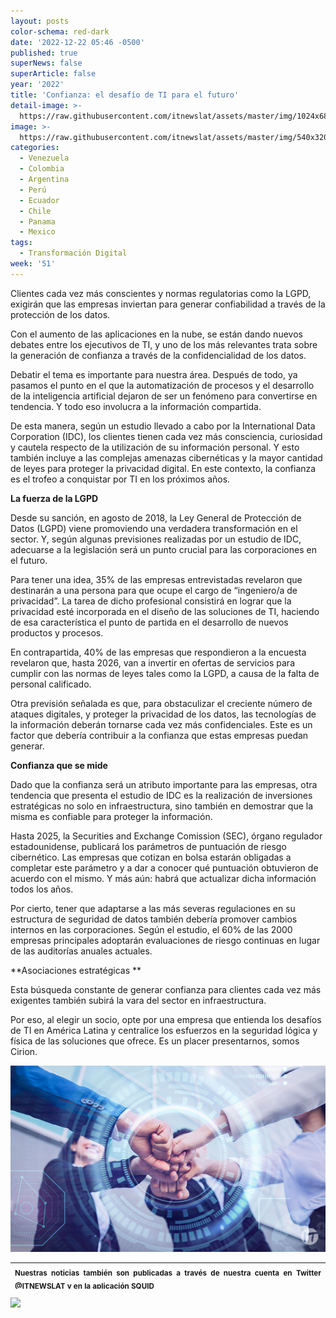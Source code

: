 ```yaml
---
layout: posts
color-schema: red-dark
date: '2022-12-22 05:46 -0500'
published: true
superNews: false
superArticle: false
year: '2022'
title: 'Confianza: el desafío de TI para el futuro'
detail-image: >-
  https://raw.githubusercontent.com/itnewslat/assets/master/img/1024x680/equipo-it-g.jpg
image: >-
  https://raw.githubusercontent.com/itnewslat/assets/master/img/540x320/equipo-it-p.jpg
categories:
  - Venezuela
  - Colombia
  - Argentina
  - Perú
  - Ecuador
  - Chile
  - Panama
  - Mexico
tags:
  - Transformación Digital
week: '51'
---
```

Clientes cada vez más conscientes y normas regulatorias como la LGPD, exigirán que las empresas inviertan para generar confiabilidad a través de la protección de los datos.

Con el aumento de las aplicaciones en la nube, se están dando nuevos debates entre los ejecutivos de TI, y uno de los más relevantes trata sobre la generación de confianza a través de la confidencialidad de los datos.

Debatir el tema es importante para nuestra área.  Después de todo, ya pasamos el punto en el que la automatización de procesos y el desarrollo de la inteligencia artificial dejaron de ser un fenómeno para convertirse en tendencia. Y todo eso involucra a la información compartida.

De esta manera, según un estudio llevado a cabo por la International Data Corporation (IDC), los clientes tienen cada vez más consciencia, curiosidad y cautela respecto de la utilización de su información personal. Y esto también incluye a las complejas amenazas cibernéticas y la mayor cantidad de leyes para proteger la privacidad digital.   En este contexto, la confianza es el trofeo a conquistar por TI en los próximos años.

**La fuerza de la LGPD**

Desde su sanción, en agosto de 2018, la Ley General de Protección de Datos (LGPD) viene promoviendo una verdadera transformación en el sector. Y, según algunas previsiones realizadas por un estudio de IDC, adecuarse a la legislación será un punto crucial para las corporaciones en el futuro.

Para tener una idea, 35% de las empresas entrevistadas revelaron que destinarán a una persona para que ocupe el cargo de “ingeniero/a de privacidad”. La tarea de dicho profesional consistirá en lograr que la privacidad esté incorporada en el diseño de las soluciones de TI, haciendo de esa característica el punto de partida en el desarrollo de nuevos productos y procesos.

En contrapartida, 40% de las empresas que respondieron a la encuesta revelaron que, hasta 2026, van a invertir en ofertas de servicios para cumplir con las normas de leyes tales como la LGPD, a causa de la falta de personal calificado.

Otra previsión señalada es que, para obstaculizar el creciente número de ataques digitales, y proteger la privacidad de los datos, las tecnologías de la información deberán tornarse cada vez más confidenciales. Este es un factor que debería contribuir a la confianza que estas empresas puedan generar.

**Confianza que se mide**

Dado que la confianza será un atributo importante para las empresas, otra tendencia que presenta el estudio de IDC es la realización de inversiones estratégicas no solo en infraestructura, sino también en demostrar que la misma es confiable para proteger la información.

Hasta 2025, la Securities and Exchange Comission (SEC), órgano regulador estadounidense, publicará los parámetros de puntuación de riesgo cibernético. Las empresas que cotizan en bolsa estarán obligadas a completar este parámetro y a dar a conocer qué puntuación obtuvieron de acuerdo con el mismo. Y más aún: habrá que actualizar dicha información todos los años.

Por cierto, tener que adaptarse a las más severas regulaciones en su estructura de seguridad de datos también debería promover cambios internos en las corporaciones. Según el estudio, el 60% de las 2000 empresas principales adoptarán evaluaciones de riesgo continuas en lugar de las auditorías anuales actuales.

**Asociaciones estratégicas **

Esta búsqueda constante de generar confianza para clientes cada vez más exigentes también subirá la vara del sector en infraestructura.

Por eso, al elegir un socio, opte por una empresa que entienda los desafíos de TI en América Latina y centralice los esfuerzos en la seguridad lógica y física de las soluciones que ofrece.  Es un placer presentarnos, somos Cirion.

![](https://raw.githubusercontent.com/itnewslat/assets/master/img/540x320/equipo-it-p.jpg)

<table style="height: 42px;" width="569">
<tbody>
<tr>
<td style="text-align: justify;"><sub><strong>Nuestras noticias también son publicadas a través de nuestra cuenta en Twitter <a href="https://twitter.com/itnewslat?lang=es">@ITNEWSLAT</a> y en la aplicación <a href="https://squidapp.co/en/">SQUID</a></strong></sub></td>
</tr>
</tbody>
</table>

<img src="https://tracker.metricool.com/c3po.jpg?hash=56f88a41e39ab42c063cc51676587a04"/>